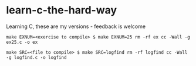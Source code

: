 # learn-c-the-hard-way
Learning C, these are my versions - feedback is welcome

`make EXNUM=<exercise to compile>
$ make EXNUM=25
rm -rf ex
cc -Wall -g ex25.c -o ex`


`make SRC=<file to compile>
$ make SRC=logfind
rm -rf logfind
cc -Wall -g logfind.c -o logfind`
